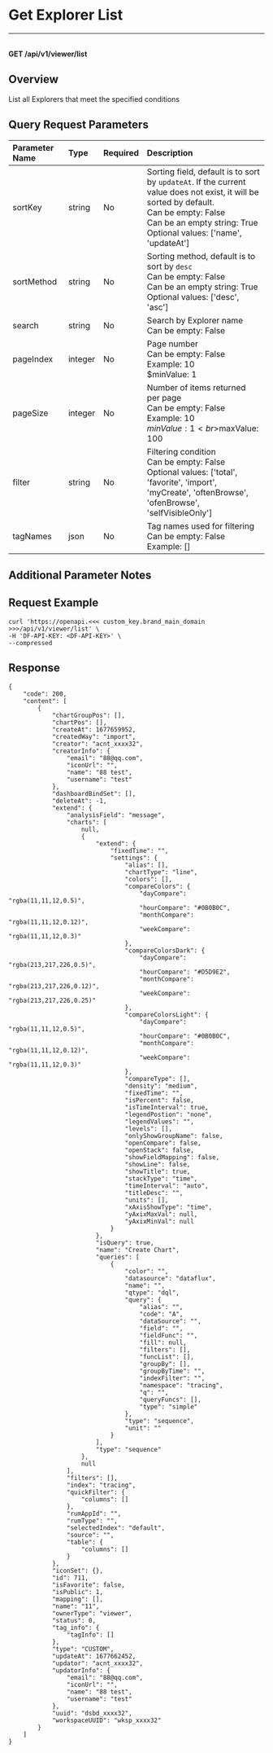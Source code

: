 # Get Explorer List

---

<br />**GET /api/v1/viewer/list**

## Overview
List all Explorers that meet the specified conditions


## Query Request Parameters

| Parameter Name | Type   | Required | Description                                                                 |
|:--------------|:-------|:---------|:----------------------------------------------------------------------------|
| sortKey       | string | No       | Sorting field, default is to sort by `updateAt`. If the current value does not exist, it will be sorted by default.<br>Can be empty: False <br>Can be an empty string: True <br>Optional values: ['name', 'updateAt'] <br> |
| sortMethod    | string | No       | Sorting method, default is to sort by `desc`<br>Can be empty: False <br>Can be an empty string: True <br>Optional values: ['desc', 'asc'] <br> |
| search        | string | No       | Search by Explorer name<br>Can be empty: False <br> |
| pageIndex     | integer| No       | Page number<br>Can be empty: False <br>Example: 10 <br>$minValue: 1 <br> |
| pageSize      | integer| No       | Number of items returned per page<br>Can be empty: False <br>Example: 10 <br>$minValue: 1 <br>$maxValue: 100 <br> |
| filter        | string | No       | Filtering condition<br>Can be empty: False <br>Optional values: ['total', 'favorite', 'import', 'myCreate', 'oftenBrowse', 'ofenBrowse', 'selfVisibleOnly'] <br> |
| tagNames      | json   | No       | Tag names used for filtering<br>Can be empty: False <br>Example: [] <br> |

## Additional Parameter Notes



## Request Example
```shell
curl 'https://openapi.<<< custom_key.brand_main_domain >>>/api/v1/viewer/list' \
-H 'DF-API-KEY: <DF-API-KEY>' \
--compressed 
```


## Response
```shell
{
    "code": 200,
    "content": [
        {
            "chartGroupPos": [],
            "chartPos": [],
            "createAt": 1677659952,
            "createdWay": "import",
            "creator": "acnt_xxxx32",
            "creatorInfo": {
                "email": "88@qq.com",
                "iconUrl": "",
                "name": "88 test",
                "username": "test"
            },
            "dashboardBindSet": [],
            "deleteAt": -1,
            "extend": {
                "analysisField": "message",
                "charts": [
                    null,
                    {
                        "extend": {
                            "fixedTime": "",
                            "settings": {
                                "alias": [],
                                "chartType": "line",
                                "colors": [],
                                "compareColors": {
                                    "dayCompare": "rgba(11,11,12,0.5)",
                                    "hourCompare": "#0B0B0C",
                                    "monthCompare": "rgba(11,11,12,0.12)",
                                    "weekCompare": "rgba(11,11,12,0.3)"
                                },
                                "compareColorsDark": {
                                    "dayCompare": "rgba(213,217,226,0.5)",
                                    "hourCompare": "#D5D9E2",
                                    "monthCompare": "rgba(213,217,226,0.12)",
                                    "weekCompare": "rgba(213,217,226,0.25)"
                                },
                                "compareColorsLight": {
                                    "dayCompare": "rgba(11,11,12,0.5)",
                                    "hourCompare": "#0B0B0C",
                                    "monthCompare": "rgba(11,11,12,0.12)",
                                    "weekCompare": "rgba(11,11,12,0.3)"
                                },
                                "compareType": [],
                                "density": "medium",
                                "fixedTime": "",
                                "isPercent": false,
                                "isTimeInterval": true,
                                "legendPostion": "none",
                                "legendValues": "",
                                "levels": [],
                                "onlyShowGroupName": false,
                                "openCompare": false,
                                "openStack": false,
                                "showFieldMapping": false,
                                "showLine": false,
                                "showTitle": true,
                                "stackType": "time",
                                "timeInterval": "auto",
                                "titleDesc": "",
                                "units": [],
                                "xAxisShowType": "time",
                                "yAxixMaxVal": null,
                                "yAxixMinVal": null
                            }
                        },
                        "isQuery": true,
                        "name": "Create Chart",
                        "queries": [
                            {
                                "color": "",
                                "datasource": "dataflux",
                                "name": "",
                                "qtype": "dql",
                                "query": {
                                    "alias": "",
                                    "code": "A",
                                    "dataSource": "",
                                    "field": "",
                                    "fieldFunc": "",
                                    "fill": null,
                                    "filters": [],
                                    "funcList": [],
                                    "groupBy": [],
                                    "groupByTime": "",
                                    "indexFilter": "",
                                    "namespace": "tracing",
                                    "q": "",
                                    "queryFuncs": [],
                                    "type": "simple"
                                },
                                "type": "sequence",
                                "unit": ""
                            }
                        ],
                        "type": "sequence"
                    },
                    null
                ],
                "filters": [],
                "index": "tracing",
                "quickFilter": {
                    "columns": []
                },
                "rumAppId": "",
                "rumType": "",
                "selectedIndex": "default",
                "source": "",
                "table": {
                    "columns": []
                }
            },
            "iconSet": {},
            "id": 711,
            "isFavorite": false,
            "isPublic": 1,
            "mapping": [],
            "name": "11",
            "ownerType": "viewer",
            "status": 0,
            "tag_info": {
                "tagInfo": []
            },
            "type": "CUSTOM",
            "updateAt": 1677662452,
            "updator": "acnt_xxxx32",
            "updatorInfo": {
                "email": "88@qq.com",
                "iconUrl": "",
                "name": "88 test",
                "username": "test"
            },
            "uuid": "dsbd_xxxx32",
            "workspaceUUID": "wksp_xxxx32"
        }
    ]
} 
```